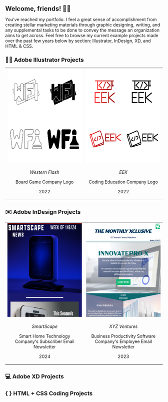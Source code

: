 <h1 style="font-size: 20px">Welcome, friends! 👋🏻 </h1>

You've reached my portfolio. I feel a great sense of accomplishment from creating stellar marketing materials through graphic designing, writing, and any supplemental tasks to be done to convey the message an organization aims to get across. Feel free to browse my current example projects made over the past few years below by section: Illustrator, InDesign, XD, and HTML & CSS.

<h2 style="font-size: 18px">✍🏻 Adobe Illustrator Projects</h2>

<table align="center">
  <tr>
    <td align="center" width="300">
      <a href="https://github.com/RachelMHoffman/Illustrator-Logo-Project-WF/blob/main/README.md"><img src="WFI-Logo-Thumbnail.png" width="300" height="300"></a>
    </td>
    <td align="center" width="300">
      <a href="https://github.com/RachelMHoffman/Illustrator-Logo-Project-EEK/blob/main/README.md"><img src="EEK-Logo-Thumbnail.png" width="300" height="300"></a>
    </td>
  </tr>
  <tr>
    <td>
      <p align="center"><i>Western Flash</i></p>
      <p align="center">Board Game Company Logo</p>
      <p align="center">2022</p>
    </td>
    <td>
      <p align="center"><i>EEK</i></p>
      <p align="center">Coding Education Company Logo</p>
      <p align="center">2022</p>
    </td>
  </tr>
</table>

<h2 style="font-size: 18px">✉️ Adobe InDesign Projects</h2>

<table align="center">
  <tr>
    <td align="center" width="300">
      <a href="https://github.com/RachelMHoffman/InDesign-Newsletter-Project-SmartScape/blob/main/README.md"><img src="SmartScape-Thumbnail.png" width="300" height="300"></a>
    </td>
    <td align="center" width="300">
      <a href="https://github.com/RachelMHoffman/InDesign-Newsletter-Project-XYZ/blob/main/README.md"><img src="XYZ-Ventures-Thumbnail.png" width="300" height="300"></a>
    </td>
  </tr>
  <tr>
    <td>
      <p align="center"><i>SmartScape</i></p>
      <p align="center">Smart Home Technology Company's Subscriber Email Newsletter</p>
      <p align="center">2024</p>
    </td>
    <td>
      <p align="center"><i>XYZ Ventures</i></p>
      <p align="center">Business Productivity Software Company's Employee Email Newsletter</p>
      <p align="center">2023</p>
    </td>
  </tr>
</table>

<h2 style="font-size: 18px">💻 Adobe XD Projects</h2>
<h2 style="font-size: 18px">{ } HTML + CSS Coding Projects</h2>
